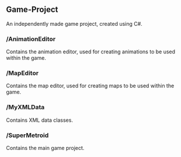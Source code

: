 ## Game-Project
An independently made game project, created using C#. 
### /AnimationEditor
Contains the animation editor, used for creating animations to be used within the game.
### /MapEditor
Contains the map editor, used for creating maps to be used within the game.
### /MyXMLData
Contains XML data classes.
### /SuperMetroid
Contains the main game project.
